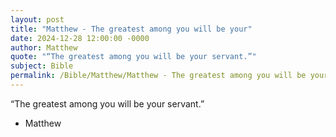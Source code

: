 ```yaml
---
layout: post
title: "Matthew - The greatest among you will be your"
date: 2024-12-28 12:00:00 -0000
author: Matthew
quote: "“The greatest among you will be your servant.”"
subject: Bible
permalink: /Bible/Matthew/Matthew - The greatest among you will be your
---
```


“The greatest among you will be your servant.”

- Matthew
